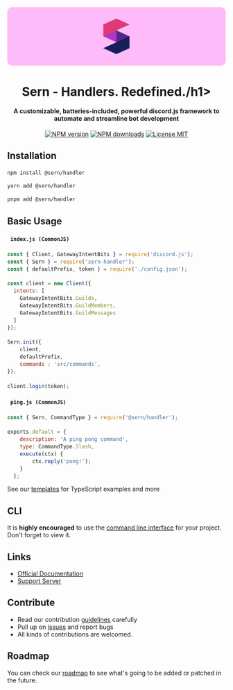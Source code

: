 <div align="center">
  <img src="https://raw.githubusercontent.com/sern-handler/.github/main/sern-rounded.png" width="900px">
</div>

<h1 align="center">Sern - Handlers. Redefined./h1>
<h4 align="center">A customizable, batteries-included, powerful discord.js framework to automate and streamline bot development</h4>

<div align="center" style="margin-top: 10px">
  <a href="https://www.npmjs.com/package/@sern/handler"><img src="https://img.shields.io/npm/v/@sern/handler?maxAge=3600" alt="NPM version" /></a>
  <a href="https://www.npmjs.com/package/@sern/handler"><img src="https://img.shields.io/npm/dt/@sern/handler?maxAge=3600" alt="NPM downloads" /></a>
  <a href="https://opensource.org/licenses/MIT"><img src="https://img.shields.io/badge/License-MIT-blavk.svg" alt="License MIT"></a>
</div>


## Installation

```sh
npm install @sern/handler
```

```sh
yarn add @sern/handler
```

```sh
pnpm add @sern/handler
```

## Basic Usage

#### ` index.js (CommonJS)`

```js
const { Client, GatewayIntentBits } = require('discord.js');
const { Sern } = require('sern-handler');
const { defaultPrefix, token } = require('./config.json');

const client = new Client({
  intents: [
    GatewayIntentBits.Guilds,
    GatewayIntentBits.GuildMembers,
    GatewayIntentBits.GuildMessages
  ]
});

Sern.init({
    client,   
    defaultPrefix,   
    commands : 'src/commands',
});

client.login(token);
```

#### ` ping.js (CommonJS)`

```js
const { Sern, CommandType } = require('@sern/handler');

exports.default = {
    description: 'A ping pong command',
    type: CommandType.Slash,
    execute(ctx) {
        ctx.reply('pong!');
    }
  };
```

See our [templates](https://github.com/sern-handler/templates) for TypeScript examples and more

## CLI

It is **highly encouraged** to use the [command line interface](https://github.com/sern-handler/cli) for your project. Don't forget to view it.

## Links

- [Official Documentation](https://sern-handler.js.org)
- [Support Server](https://discord.com/invite/mmyCTnYtbF)

## Contribute

- Read our contribution [guidelines](https://github.com/sern-handler/handler) carefully
- Pull up on [issues](https://github.com/sern-handler/handler/issues) and report bugs
- All kinds of contributions are welcomed.

## Roadmap

You can check our [roadmap](https://github.com/sern-handler/roadmap) to see what's going to be added or patched in the future.
